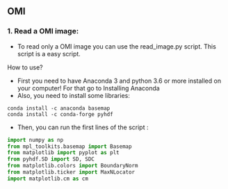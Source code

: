 ## OMI

### 1. Read a OMI image:

* To read only a OMI image you can use the read_image.py script. This script is a easy script.

How to use?
* First you need to have Anaconda 3 and python 3.6 or more installed on your computer! For that go to Installing Anaconda
* Also, you need to install some libraries:
```
conda install -c anaconda basemap
conda install -c conda-forge pyhdf
```
* Then, you can run the first lines of the script :
```python
import numpy as np
from mpl_toolkits.basemap import Basemap
from matplotlib import pyplot as plt
from pyhdf.SD import SD, SDC
from matplotlib.colors import BoundaryNorm
from matplotlib.ticker import MaxNLocator
import matplotlib.cm as cm
```
  
